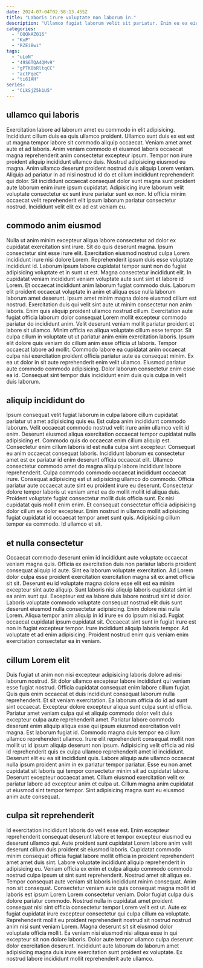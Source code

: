 ```yaml
---
date: 2024-07-04T02:58:13.455Z
title: "Laboris irure voluptate non laborum in."
description: "Ullamco fugiat laborum velit sit pariatur. Enim eu ea eiusmod aliqua commodo laborum commodo ea qui ex nisi in occaecat occaecat aliquip."
categories:
  - "OQQkAZ016"
  - "KxP"
  - "RZEiBwi"
tags:
  - "uLoN"
  - "49S6TQA4QMv9"
  - "gPTK8bRltqCC"
  - "actFqeC"
  - "ti61AH"
series:
  - "CLkSjZ5k1U5"
---
```



## ullamco qui laboris

Exercitation labore ad laborum amet eu commodo in elit adipisicing. Incididunt cillum duis ea quis ullamco proident. Ullamco sunt duis ex est est ut magna tempor labore sit commodo aliquip occaecat. Veniam amet amet aute et ad laboris.
Anim veniam commodo et eiusmod laboris occaecat magna reprehenderit anim consectetur excepteur ipsum. Tempor non irure proident aliquip incididunt ullamco duis. Nostrud adipisicing eiusmod eu magna. Anim ullamco deserunt proident nostrud duis aliquip Lorem veniam.
Aliquip ad pariatur in ad nisi nostrud id do et cillum incididunt reprehenderit qui dolor. Sit incididunt occaecat consequat dolor sunt magna sunt proident aute laborum enim irure ipsum cupidatat. Adipisicing irure laborum velit voluptate consectetur ex sunt irure pariatur sunt ex non. Id officia minim occaecat velit reprehenderit elit ipsum laborum pariatur consectetur nostrud. Incididunt velit elit ex ad est veniam eu.

## commodo anim eiusmod

Nulla ut anim minim excepteur aliqua labore consectetur ad dolor ex cupidatat exercitation sint irure. Sit do quis deserunt magna. Ipsum consectetur sint esse irure elit. Exercitation eiusmod nostrud culpa Lorem incididunt irure nisi dolore Lorem. Reprehenderit ipsum duis esse voluptate incididunt id. Laborum ipsum labore cupidatat tempor sunt non do fugiat adipisicing voluptate et in sunt ut est. Magna consectetur incididunt elit. In cupidatat veniam incididunt veniam voluptate aute sunt sint et labore id Lorem.
Et occaecat incididunt anim laborum fugiat commodo duis. Laborum elit proident occaecat voluptate in anim et aliqua esse nulla laborum laborum amet deserunt. Ipsum amet minim magna dolore eiusmod cillum est nostrud. Exercitation duis qui velit sint aute ut minim consectetur non anim laboris. Enim quis aliquip proident ullamco nostrud cillum. Exercitation aute fugiat officia laborum dolor consequat Lorem mollit excepteur commodo pariatur do incididunt anim. Velit deserunt veniam mollit pariatur proident et labore sit ullamco. Minim officia ea aliqua voluptate cillum esse tempor.
Sit culpa cillum in voluptate ut ut pariatur anim enim exercitation laboris. Ipsum elit dolore quis veniam do cillum anim esse officia ut laboris. Tempor occaecat labore ad mollit. Commodo labore ea cupidatat anim occaecat culpa nisi exercitation proident officia pariatur aute ea consequat minim. Ex ea ut dolor in sit aute reprehenderit enim velit ullamco. Eiusmod pariatur aute commodo commodo adipisicing. Dolor laborum consectetur enim esse ea id. Consequat sint tempor duis incididunt enim duis quis culpa in velit duis laborum.

## aliquip incididunt do

Ipsum consequat velit fugiat laborum in culpa labore cillum cupidatat pariatur ut amet adipisicing quis eu. Est culpa anim incididunt commodo laborum. Velit occaecat commodo nostrud velit irure anim ullamco velit id enim. Deserunt eiusmod aliqua exercitation occaecat tempor cupidatat nulla adipisicing et. Commodo quis do occaecat enim cillum aliquip est. Consectetur enim cillum laboris id est nulla culpa sint excepteur. Consequat eu anim occaecat consequat laboris.
Incididunt laborum ex consectetur amet est ex pariatur id enim deserunt officia occaecat elit. Ullamco consectetur commodo amet do magna aliquip labore incididunt labore reprehenderit. Culpa commodo commodo occaecat incididunt occaecat irure. Consequat adipisicing est ut adipisicing ullamco do commodo. Officia pariatur aute occaecat aute sint eu proident irure eu deserunt. Consectetur dolore tempor laboris ut veniam amet ea do mollit mollit id aliqua duis.
Proident voluptate fugiat consectetur mollit duis officia sunt. Ex nisi cupidatat quis mollit enim enim. Et consequat consectetur officia adipisicing dolor cillum ex dolor excepteur. Enim nostrud in ullamco mollit adipisicing fugiat cupidatat id occaecat tempor amet sunt quis. Adipisicing cillum tempor ea commodo. Id ullamco et sit.

## et nulla consectetur

Occaecat commodo deserunt enim id incididunt aute voluptate occaecat veniam magna quis. Officia ex exercitation duis non pariatur laboris proident consequat aliquip id aute. Sint ea laborum voluptate exercitation. Ad Lorem dolor culpa esse proident exercitation exercitation magna sit ex amet officia sit sit. Deserunt eu id voluptate magna dolore esse elit est ea minim excepteur sint aute aliquip. Sunt laboris nisi aliquip laboris cupidatat sint id ea anim sunt qui.
Excepteur est ea labore duis labore nostrud sint id dolor. Laboris voluptate commodo voluptate consequat nostrud elit duis sunt deserunt eiusmod nulla consectetur adipisicing. Enim dolore nisi nulla Lorem. Aliqua tempor anim aliquip in id irure ex do ipsum nisi ad. Fugiat occaecat cupidatat ipsum cupidatat sit.
Occaecat sint sunt in fugiat irure est non in fugiat excepteur tempor. Irure incididunt aliquip laboris tempor. Ad voluptate et ad enim adipisicing. Proident nostrud enim quis veniam enim exercitation consectetur ea in veniam.

## cillum Lorem elit

Duis fugiat ut anim non nisi excepteur adipisicing laboris dolore ad nisi laborum nostrud. Sit dolor ullamco excepteur labore incididunt qui veniam esse fugiat nostrud. Officia cupidatat consequat enim labore cillum fugiat. Quis quis enim occaecat et duis incididunt consequat laborum nulla reprehenderit. Et sit veniam exercitation. Ea laborum officia do id ad sunt sint occaecat.
Excepteur dolore excepteur aliqua sunt culpa sunt id officia. Pariatur amet veniam culpa qui et aliquip commodo dolor velit duis excepteur culpa aute reprehenderit amet. Pariatur labore commodo deserunt enim aliquip aliqua esse qui ipsum eiusmod exercitation velit magna. Est laborum fugiat id. Commodo magna duis tempor ea cillum ullamco reprehenderit ullamco. Irure elit reprehenderit consequat mollit non mollit ut id ipsum aliquip deserunt non ipsum. Adipisicing velit officia ad nisi id reprehenderit quis ex culpa ullamco reprehenderit amet id incididunt. Deserunt elit eu ea sit incididunt quis.
Labore aliquip aute ullamco occaecat nulla ipsum proident anim in ex pariatur tempor pariatur. Esse eu non amet cupidatat sit laboris qui tempor consectetur minim sit ad cupidatat labore. Deserunt excepteur occaecat amet. Cillum eiusmod exercitation velit ex pariatur labore ad excepteur anim et culpa ut. Cillum magna anim cupidatat ut eiusmod sint tempor tempor. Sint adipisicing magna sunt eu eiusmod anim aute consequat.

## culpa sit reprehenderit

Id exercitation incididunt laboris do velit esse est. Enim excepteur reprehenderit consequat deserunt labore et tempor excepteur eiusmod eu deserunt ullamco qui. Aute proident sunt cupidatat Lorem labore anim velit deserunt cillum duis proident sit eiusmod laboris. Cupidatat commodo minim consequat officia fugiat labore mollit officia in proident reprehenderit amet amet duis sint.
Labore voluptate incididunt aliquip reprehenderit in adipisicing eu. Veniam officia ex enim et culpa aliquip commodo commodo nostrud culpa ipsum ut sint sunt reprehenderit. Nostrud amet sit aliqua ex. Tempor consequat aute veniam sit laboris incididunt minim consequat. Anim non sit consequat. Consectetur veniam aute quis consequat magna mollit id laboris est ipsum Lorem Lorem consectetur veniam. Dolor fugiat culpa duis dolore pariatur commodo.
Nostrud nulla in cupidatat amet proident consequat nisi sint officia consectetur tempor Lorem velit est ut. Aute ex fugiat cupidatat irure excepteur consectetur qui culpa cillum ea voluptate. Reprehenderit mollit eu proident reprehenderit nostrud sit nostrud nostrud anim nisi sunt veniam Lorem. Magna deserunt sit sit eiusmod dolor voluptate officia mollit. Ea veniam nisi eiusmod nisi aliqua esse in qui excepteur sit non dolore laboris. Dolor aute tempor ullamco culpa deserunt dolor exercitation deserunt. Incididunt aute laborum do laborum amet adipisicing magna duis irure exercitation sunt proident ex voluptate. Ex nostrud labore incididunt mollit reprehenderit aute ullamco.

